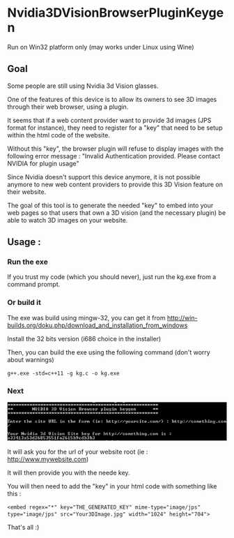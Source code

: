 # Nvidia3DVisionBrowserPluginKeygen

Run on Win32 platform only (may works under Linux using Wine)

## Goal 

Some people are still using Nvidia 3d Vision glasses.

One of the features of this device is to allow its owners to see 3D images through their web browser, using a plugin.

It seems that if a web content provider want to provide 3d images (JPS format for instance), they need to register for a "key" that need to be setup within the html code of the website.

Without this "key", the browser plugin will refuse to display images with the following error message : "Invalid Authentication provided. Please contact NVIDIA for plugin usage"

Since Nvidia doesn't support this device anymore, it is not possible anymore to new web content providers to provide this 3D Vision feature on their website.

The goal of this tool is to generate the needed "key" to embed into your web pages so that users that own a 3D vision (and the necessary plugin) be able to watch 3D images on your website.


## Usage :

### Run the exe

If you trust my code (which you should never), just run the kg.exe from a command prompt.

### Or build it

The exe was build using mingw-32, you can get it from http://win-builds.org/doku.php/download_and_installation_from_windows

Install the 32 bits version (i686 choice in the installer)

Then, you can build the exe using the following command (don't worry about warnings)

```
g++.exe -std=c++11 -g kg.c -o kg.exe

```

### Next

![NVidia 3D Vision Browser plugin Keygen screenshot](screenshot.png)

It will ask you for the url of your website root (ie : http://www.mywebsite.com)

It will then provide you with the neede key.

You will then need to add the "key" in your html code with something like this :


```
<embed regex="*" key="THE_GENERATED_KEY" mime-type="image/jps" type="image/jps" src="Your3DImage.jpg" width="1024" height="704">
```

That's all :)


